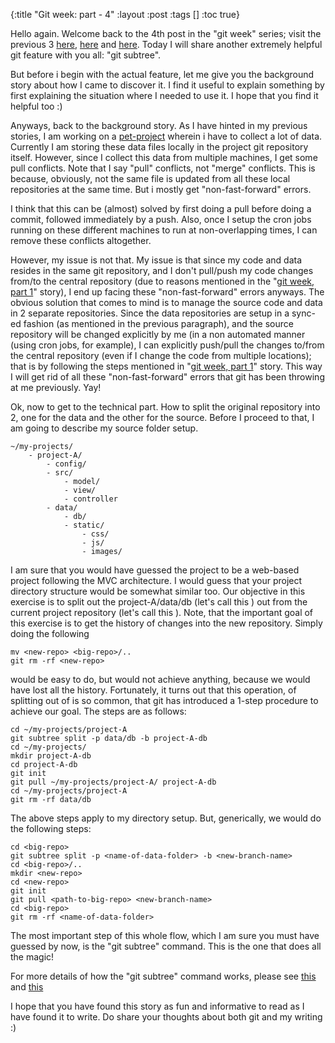 {:title "Git week: part - 4"
 :layout :post
 :tags  []
 :toc true}

Hello again. Welcome back to the 4th post in the "git week" series; visit the previous 3 [here](http://www.golb.in/git-week-part-1-13.html), [here](http://www.golb.in/git-week-part-2-14.html) and [here](http://www.golb.in/git-week-part-3-15.html). Today I will share another extremely helpful git feature with you all: "git subtree".

But before i begin with the actual feature, let me give you the background story about how I came to discover it. I find it useful to explain something by first explaining the situation where I needed to use it. I hope that you find it helpful too :)

Anyways, back to the background story. As I have hinted in my previous stories, I am working on a [pet-project](http://en.wiktionary.org/wiki/pet_project) wherein i have to collect a lot of data. Currently I am storing these data files locally in the project git repository itself. However, since I collect this data from multiple machines, I get some pull conflicts. Note that I say "pull" conflicts, not "merge" conflicts. This is because, obviously, not the same file is updated from all these local repositories at the same time. But i mostly get "non-fast-forward" errors.

I think that this can be (almost) solved by first doing a pull before doing a commit, followed immediately by a push. Also, once I setup the cron jobs running on these different machines to run at non-overlapping times, I can remove these conflicts altogether.

However, my issue is not that. My issue is that since my code and data resides in the same git repository, and I don't pull/push my code changes from/to the central repository (due to reasons mentioned in the "[git week, part 1](http://www.golb.in/git-week-part-1-13.html)" story), I end up facing these "non-fast-forward" errors anyways. The obvious solution that comes to mind is to manage the source code and data in 2 separate repositories. Since the data repositories are setup in a sync-ed fashion (as mentioned in the previous paragraph), and the source repository will be changed explicitly by me (in a non automated manner (using cron jobs, for example), I can explicitly push/pull the changes to/from the central repository (even if I change the code from multiple locations); that is by following the steps mentioned in "[git week, part 1](http://www.golb.in/git-week-part-1-13.html)" story. This way I will get rid of all these "non-fast-forward" errors that git has been throwing at me previously. Yay!

Ok, now to get to the technical part. How to split the original repository into 2, one for the data and the other for the source. Before I proceed to that, I am going to describe my source folder setup.

```
~/my-projects/
    - project-A/
        - config/
        - src/
            - model/
            - view/
            - controller
        - data/
            - db/
            - static/
                - css/
                - js/
                - images/
```

I am sure that you would have guessed the project to be a web-based project following the MVC architecture. I would guess that your project directory structure would be somewhat similar too. Our objective in this exercise is to split out the project-A/data/db (let's call this <new-repo>) out from the current project repository (let's call this <big-repo>). Note, that the important goal of this exercise is to get the history of <new-repo> changes into the new repository. Simply doing the following

```
mv <new-repo> <big-repo>/..
git rm -rf <new-repo>
```

would be easy to do, but would not achieve anything, because we would have lost all the history. Fortunately, it turns out that this operation, of splitting <new-repo> out of <big-repo> is so common, that git has introduced a 1-step procedure to achieve our goal. The steps are as follows:

```
cd ~/my-projects/project-A
git subtree split -p data/db -b project-A-db
cd ~/my-projects/
mkdir project-A-db
cd project-A-db
git init
git pull ~/my-projects/project-A/ project-A-db
cd ~/my-projects/project-A
git rm -rf data/db
```

The above steps apply to my directory setup. But, generically, we would do the following steps:

```
cd <big-repo>
git subtree split -p <name-of-data-folder> -b <new-branch-name>
cd <big-repo>/..
mkdir <new-repo>
cd <new-repo>
git init
git pull <path-to-big-repo> <new-branch-name>
cd <big-repo>
git rm -rf <name-of-data-folder>
```

The most important step of this whole flow, which I am sure you must have guessed by now, is the "git subtree" command. This is the one that does all the magic!

For more details of how the "git subtree" command works, please see [this](http://stackoverflow.com/questions/359424/detach-subdirectory-into-separate-git-repository/17864475#17864475) and [this](http://blog.charlescy.com/blog/2013/08/17/git-subtree-tutorial/)

I hope that you have found this story as fun and informative to read as I have found it to write. Do share your thoughts about both git and my writing :)
